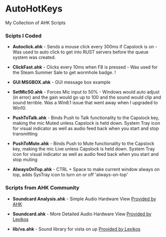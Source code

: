 # AutoHotKeys
My Collection of AHK Scripts

### Scipts I Coded ###

* **Autoclick.ahk** - Sends a mouse click every 300ms if Capslock is on - Was used to auto click to get into RUST servers before the queue system was created.
	
* **ClickFast.ahk** - Clicks every 10ms when F8 is pressed - Was used for the Steam Summer Sale to get wormhole badge.
!

* **GUI MSGBOX.ahk** - GUI message box example

* **SetMic50.ahk** - Forces Mic input to 50% - Windows would auto adjust (in error) and the gain would go up to 100 and the sound would clip and sound terrible.  Was a Win8.1 issue that went away when I upgraded to Win10.

* **PushToTalk.ahk** - Binds Push to Talk functionality to the Capslock key, making the mic Muted unless Capslock is held down.  System Tray icon for visual indicator as well as audio feed back when you start and stop transmitting	

* **PushToMute.ahk** - Binds Push to Mute functionality to the Capslock key, making the mic Live unless Capslock is held down.  System Tray icon for visual indicator as well as audio feed back when you start and stop muting	


* **AlwaysOnTop.ahk** - CTRL + Space to make current window always on top, adds SysTray icon to turn on or off 'always-on-top'	



### Scripts from AHK Community ###

* **Soundcard Analysis.ahk** - Simple Audio Hardware View [Provided by AHK](https://autohotkey.com/docs/commands/SoundSet.htm)

* **Soundcard.ahk** - More Detailed Audio Hardware View [Provided by Lexikos]( https://autohotkey.com/board/topic/21984-/)

* **lib/va.ahk** 	- Sound library for vista on up [Provided by Lexikos]( https://autohotkey.com/board/topic/21984-/)
